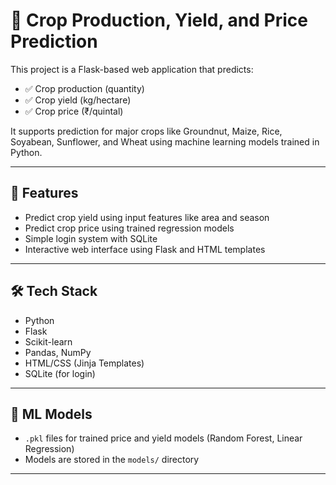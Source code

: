 # 🌾 Crop Production, Yield, and Price Prediction

This project is a Flask-based web application that predicts:
- ✅ Crop production (quantity)
- ✅ Crop yield (kg/hectare)
- ✅ Crop price (₹/quintal)

It supports prediction for major crops like Groundnut, Maize, Rice, Soyabean, Sunflower, and Wheat using machine learning models trained in Python.

---

## 🚀 Features

- Predict crop yield using input features like area and season
- Predict crop price using trained regression models
- Simple login system with SQLite
- Interactive web interface using Flask and HTML templates

---

## 🛠️ Tech Stack

- Python
- Flask
- Scikit-learn
- Pandas, NumPy
- HTML/CSS (Jinja Templates)
- SQLite (for login)

---

## 🧠 ML Models

- `.pkl` files for trained price and yield models (Random Forest, Linear Regression)
- Models are stored in the `models/` directory

---


